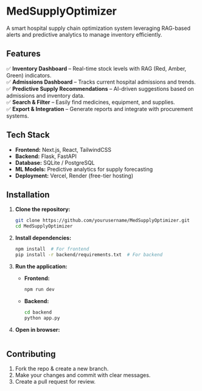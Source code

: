 # **MedSupplyOptimizer**  

A smart hospital supply chain optimization system leveraging RAG-based alerts and predictive analytics to manage inventory efficiently.  

## **Features**  
✅ **Inventory Dashboard** – Real-time stock levels with RAG (Red, Amber, Green) indicators.  
✅ **Admissions Dashboard** – Tracks current hospital admissions and trends.  
✅ **Predictive Supply Recommendations** – AI-driven suggestions based on admissions and inventory data.  
✅ **Search & Filter** – Easily find medicines, equipment, and supplies.  
✅ **Export & Integration** – Generate reports and integrate with procurement systems.  

## **Tech Stack**  
- **Frontend:** Next.js, React, TailwindCSS  
- **Backend:** Flask, FastAPI  
- **Database:** SQLite / PostgreSQL  
- **ML Models:** Predictive analytics for supply forecasting  
- **Deployment:** Vercel, Render (free-tier hosting)  

## **Installation**  

1. **Clone the repository:**  
   ```bash
   git clone https://github.com/yourusername/MedSupplyOptimizer.git
   cd MedSupplyOptimizer
   ```

2. **Install dependencies:**  
   ```bash
   npm install  # For frontend
   pip install -r backend/requirements.txt  # For backend
   ```

3. **Run the application:**  
   - **Frontend:**  
     ```bash
     npm run dev
     ```
   - **Backend:**  
     ```bash
     cd backend
     python app.py
     ```

4. **Open in browser:**  
   ```

   ```

## **Contributing**  
1. Fork the repo & create a new branch.  
2. Make your changes and commit with clear messages.  
3. Create a pull request for review.  
